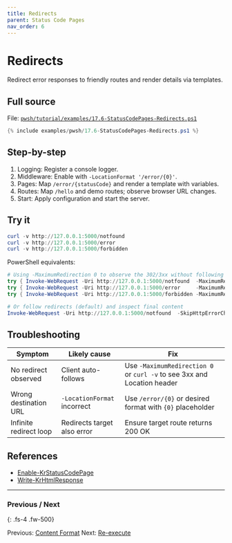 ```yaml
---
title: Redirects
parent: Status Code Pages
nav_order: 6
---
```


# Redirects

Redirect error responses to friendly routes and render details via templates.

## Full source

File: [`pwsh/tutorial/examples/17.6-StatusCodePages-Redirects.ps1`][17.6-StatusCodePages-Redirects.ps1]

```powershell
{% include examples/pwsh/17.6-StatusCodePages-Redirects.ps1 %}
```

## Step-by-step

1. Logging: Register a console logger.
2. Middleware: Enable with `-LocationFormat '/error/{0}'`.
3. Pages: Map `/error/{statusCode}` and render a template with variables.
4. Routes: Map `/hello` and demo routes; observe browser URL changes.
5. Start: Apply configuration and start the server.

## Try it

```powershell
curl -v http://127.0.0.1:5000/notfound
curl -v http://127.0.0.1:5000/error
curl -v http://127.0.0.1:5000/forbidden
```

PowerShell equivalents:

```powershell
# Using -MaximumRedirection 0 to observe the 302/3xx without following
try { Invoke-WebRequest -Uri http://127.0.0.1:5000/notfound  -MaximumRedirection 0 -ErrorAction Stop } catch { $_.Exception.Response | Format-List StatusCode, Headers }
try { Invoke-WebRequest -Uri http://127.0.0.1:5000/error     -MaximumRedirection 0 -ErrorAction Stop } catch { $_.Exception.Response | Format-List StatusCode, Headers }
try { Invoke-WebRequest -Uri http://127.0.0.1:5000/forbidden -MaximumRedirection 0 -ErrorAction Stop } catch { $_.Exception.Response | Format-List StatusCode, Headers }

# Or follow redirects (default) and inspect final content
Invoke-WebRequest -Uri http://127.0.0.1:5000/notfound  -SkipHttpErrorCheck | Select-Object StatusCode, Content | Format-List
```

## Troubleshooting

| Symptom | Likely cause | Fix |
|--------|---------------|-----|
| No redirect observed | Client auto-follows | Use `-MaximumRedirection 0` or `curl -v` to see 3xx and Location header |
| Wrong destination URL | `-LocationFormat` incorrect | Use `/error/{0}` or desired format with `{0}` placeholder |
| Infinite redirect loop | Redirects target also error | Ensure target route returns 200 OK |

## References

- [Enable-KrStatusCodePage][Enable-KrStatusCodePage]
- [Write-KrHtmlResponse][Write-KrHtmlResponse]

---

### Previous / Next

{: .fs-4 .fw-500}

Previous: [Content Format](./5.Content-Format.md)
Next: [Re-execute](./7.Re-execute.md)

[17.6-StatusCodePages-Redirects.ps1]: /pwsh/tutorial/examples/17.6-StatusCodePages-Redirects.ps1
[Enable-KrStatusCodePage]: /pwsh/cmdlets/Enable-KrStatusCodePage
[Write-KrHtmlResponse]: /pwsh/cmdlets/Write-KrHtmlResponse
